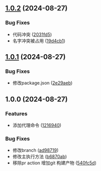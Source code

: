 ## [1.0.2](https://github.com/gexin1/ecli/compare/v1.0.1...v1.0.2) (2024-08-27)


### Bug Fixes

* 代码冲突 ([2031fd5](https://github.com/gexin1/ecli/commit/2031fd51da5ea73239c67f2031ddbb8dfe44456c))
* 名字冲突被占用 ([19d4cb1](https://github.com/gexin1/ecli/commit/19d4cb13c1b62c95f6777ebc0b8afc917a2e252d))

## [1.0.1](https://github.com/gexin1/ecli/compare/v1.0.0...v1.0.1) (2024-08-27)


### Bug Fixes

* 修改package.json ([2e29aeb](https://github.com/gexin1/ecli/commit/2e29aeb908b9212528542772aa2e0284e7c64f96))

## 1.0.0 (2024-08-27)


### Features

* 添加代理命令 ([1216940](https://github.com/gexin1/ecli/commit/12169400fac15792568fca67ff120f970021ee4d))


### Bug Fixes

* 修改branch ([ad98719](https://github.com/gexin1/ecli/commit/ad98719c7198e0350481f4d6c59339f29d410a28))
* 修改主执行方法 ([b6870ab](https://github.com/gexin1/ecli/commit/b6870abe897a76b33d9721edf879e3953303a1a7))
* 移除pr action 增加git 构建产物 ([540fc5d](https://github.com/gexin1/ecli/commit/540fc5db3b41dbdc315b75d69ff94c5f1883e570))
